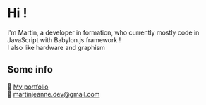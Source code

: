 # Hi !
I'm Martin, a developer in formation, who currently mostly code in JavaScript with Babylon.js framework !  
I also like hardware and graphism

## Some info
📕 [My portfolio](https://martinjeanne.github.io/)  
💬 martinjeanne.dev@gmail.com

<!--
**MartinJeanne/martinjeanne** is a ✨ _special_ ✨ repository because its `README.md` (this file) appears on your GitHub profile.

Here are some ideas to get you started:

- 🔭 I’m currently working on ...
- 🌱 I’m currently learning ...
- 👯 I’m looking to collaborate on ...
- 🤔 I’m looking for help with ...
- 💬 Ask me about ...
- 📫 How to reach me: ...
- 😄 Pronouns: ...
- ⚡ Fun fact: ...
-->
